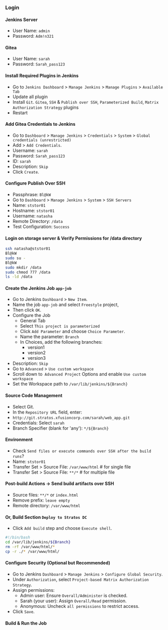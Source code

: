 ### Login

#### Jenkins Server

- User Name: `admin`
- Password: `Adm!n321`

#### Gitea

- User Name: `sarah`
- Password: `Sarah_pass123`

#### Install Required Plugins in Jenkins

- Go to `Jenkins Dashboard` > `Manage Jenkins` > `Manage Plugins` > `Available Tab`
- Update all plugin
- Install `Git`. `Gitea`, `SSH` & `Publish over SSH`, `Parameterized Build`, `Matrix Authorization Strategy` plugins
- Restart

#### Add Gitea Credentials to Jenkins

- Go to `Dashboard` > `Manage Jenkins` > `Credentials` > `System` > `Global credentials (unrestricted)`
- Add > `Add Credentials`.
- Username: `sarah`
- Password: `Sarah_pass123`
- ID: `sarah`
- Description: `Skip`
- Click `Create`.

#### Configure Publish Over SSH

- Passphrase: `Bl@kW`
- Go to `Dashboard` > `Manage Jenkins` > `System` > `SSH Servers`
- Name: `ststor01`
- Hostname: `ststor01`
- Username: `natasha`
- Remote Directory: `/data`
- Test Configuration: `Success`

#### Login on storage server & Verify Permissions for /data directory

```bash
ssh natasha@ststor01
Bl@kW
sudo su -
Bl@kW
sudo mkdir /data
sudo chmod 777 /data
ls -ld /data
```

#### Create the Jenkins Job `app-job`

- Go to Jenkins `Dashboard` > `New Item`.
- Name the job `app-job` and select `Freestyle` project,
- Then click `OK`.
- Configure the Job
  - General Tab
  - Select `This project is parameterized`
  - Click `Add Parameter` and choose `Choice Parameter`.
  - Name the parameter: `Branch`
  - In Choices, add the following branches:
    - version1
    - version2
    - version3
 - Description: `Skip`
 - Go to `Advanced` > `Use custom workspace`
- Scroll down to` Advanced Project` Options and enable `Use custom workspace`
- Set the Workspace path to `/var/lib/jenkins/${Branch}`


#### Source Code Management

- Select Git.
- In the `Repository URL` field, enter:
- `http://git.stratos.xfusioncorp.com/sarah/web_app.git`
- Credentials: Select `sarah`
- Branch Specifier (blank for 'any'): `*/${Branch}`

#### Environment

- Check `Send files or execute commands over SSH after the build runs`?
- Name: `ststor01`
- Transfer Set > Source File: `/var/www/html` # for single file
- Transfer Set > Source File: `**/*` # for multiple file

#### Post-build Actions → Send build artifacts over SSH

- Source files:	`**/*` or `index.html`
- Remove prefix:	`leave empty`
- Remote directory:	`/var/www/html`

#### Or, Build Section `Deploy to Stratos DC`

- Click `Add build` step and choose `Execute shell`.

```bash
#!/bin/bash
cd /var/lib/jenkins/${Branch}
rm -rf /var/www/html/*
cp -r ./* /var/www/html/
```

#### Configure Security (Optional but Recommended)

- Go to Jenkins `Dashboard` > `Manage Jenkins` > `Configure Global Security`.
- Under `Authorization`, select `Project-based Matrix Authorization Strategy`.
- Assign permissions:
  - Admin user: Ensure `Overall/Administer` is checked.
  - Sarah (your user): Assign `Overall/Read` permission.
  - Anonymous: Uncheck `all permissions` to restrict access.
- Click `Save`.

#### Build & Run the Job
